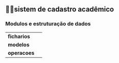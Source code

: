 ## 👨‍🎓sistem de cadastro acadêmico

### Modulos e estruturação de dados

|  |  |
| --- | --- |
| **ficharios** ||
| **modelos**   ||
| **operacoes** ||


```java

```